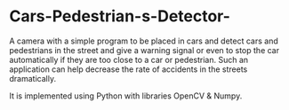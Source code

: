 # Cars-Pedestrian-s-Detector-
A camera with a simple program to be placed in cars and detect cars and pedestrians in the street and give a warning signal or even to stop the car automatically if they are too close to a car or pedestrian. Such an application can help decrease the rate of accidents in the streets dramatically.

It is implemented using Python with libraries OpenCV & Numpy.
